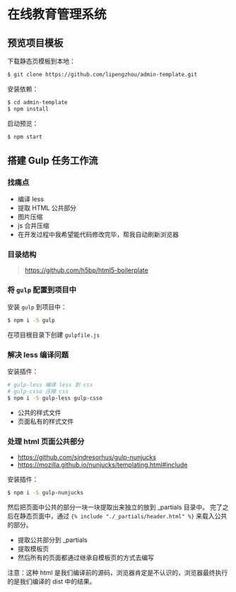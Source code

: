 # 在线教育管理系统

## 预览项目模板

下载静态页模板到本地：

```bash
$ git clone https://github.com/lipengzhou/admin-template.git
```

安装依赖：

```bash
$ cd admin-template
$ npm install
```

启动预览：

```bash
$ npm start
```

## 搭建 Gulp 任务工作流

### 找痛点

- 编译 less
- 提取 HTML 公共部分
- 图片压缩
- js 合并压缩
- 在开发过程中我希望能代码修改完毕，帮我自动刷新浏览器

### 目录结构

> https://github.com/h5bp/html5-boilerplate

### 将 `gulp` 配置到项目中

安装 `gulp` 到项目中：

```bash
$ npm i -S gulp
```

在项目根目录下创建 `gulpfile.js`


### 解决 less 编译问题

安装插件：

```bash
# gulp-less 编译 less 到 css
# gulp-csso 压缩 css
$ npm i -S gulp-less gulp-csso
```

- 公共的样式文件
- 页面私有的样式文件

### 处理 html 页面公共部分

- https://github.com/sindresorhus/gulp-nunjucks
- https://mozilla.github.io/nunjucks/templating.html#include

安装插件：

```bash
$ npm i -S gulp-nunjucks
```

然后把页面中公共的部分一块一块提取出来独立的放到 _partials 目录中。
完了之后在静态页面中，通过 `{% include "./_partials/header.html" %}` 来载入公共的部分。

- 提取公共部分到 _partials
- 提取模板页
- 然后所有的页面都通过继承自模板页的方式去编写

注意：这种 html 是我们编译前的源码，浏览器肯定是不认识的，浏览器最终执行的是我们编译的 dist 中的结果。
